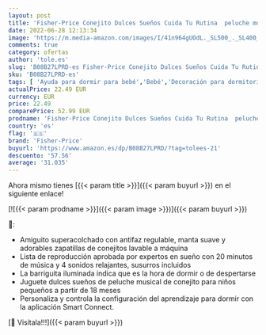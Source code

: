 ```yaml
---
layout: post
title: 'Fisher-Price Conejito Dulces Sueños Cuida Tu Rutina  peluche musical ayudante sueño y rutina de dormir para bebés y niños +18 meses  Mattel GMN58 '
date: 2022-06-28 12:13:34
image: 'https://m.media-amazon.com/images/I/41n964gUOdL._SL500_._SL400_.jpg'
comments: true
category: ofertas
author: 'tole.es'
slug: 'B08B27LPRD-es Fisher-Price Conejito Dulces Sueños Cuida Tu Rutina...'
sku: 'B08B27LPRD-es'
tags: [ 'Ayuda para dormir para bebé','Bebé','Decoración para dormitorio de bebé','Dormitorio','bebés','fisher-price','🇪🇸', ]
actualPrice: 22.49 EUR
currency: EUR
price: 22.49
comparePrice: 52.99 EUR
prodname: 'Fisher-Price Conejito Dulces Sueños Cuida Tu Rutina  peluche musical ayudante sueño y rutina de dormir para bebés y niños +18 meses  Mattel GMN58 '
country: 'es'
flag: '🇪🇸'
brand: 'Fisher-Price'
buyurl: 'https://www.amazon.es/dp/B08B27LPRD/?tag=tolees-21'
descuento: '57.56'
average: '31.035'
---
```


Ahora mismo tienes [{{< param title >}}]({{< param buyurl >}}) en el siguiente enlace!

[![{{< param prodname >}}]({{< param image >}})]({{< param buyurl >}})

🔎:

- Amiguito superacolchado con antifaz regulable, manta suave y adorables zapatillas de conejitos lavable a máquina
- Lista de reproducción aprobada por expertos en sueño con 20 minutos de música y 4 sonidos relajantes, susurros incluidos
- La barriguita iluminada indica que es la hora de dormir o de despertarse
- Juguete dulces sueños de peluche musical de conejito para niños pequeños a partir de 18 meses
- Personaliza y controla la configuración del aprendizaje para dormir con la aplicación Smart Connect.

[🛒 Visítala!!!]({{< param buyurl >}})

